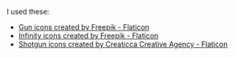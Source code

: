 I used these:

- [Gun icons created by Freepik - Flaticon](https://www.flaticon.com/free-icons/gun)
- [Infinity icons created by Freepik - Flaticon](https://www.flaticon.com/free-icons/infinity)
- [Shotgun icons created by Creaticca Creative Agency - Flaticon](https://www.flaticon.com/free-icons/shotgun)
